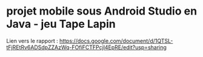 # projet mobile sous Android Studio en Java - jeu Tape Lapin
Lien vers le rapport : https://docs.google.com/document/d/1QTSL-tFjREtRv6ADSdpZZAzWq-FOfiFCTFPcjl4EpRE/edit?usp=sharing
